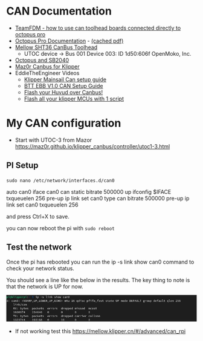 # CAN Documentation

- [TeamFDM - how to use can toolhead boards connected directly to octopus pro](https://www.teamfdm.com/forums/topic/672-how-to-use-can-toolhead-boards-connected-directly-to-octopus-octopus-pro-on-canboot/)
- [Octopus Pro Documentation](https://github.com/bigtreetech/BIGTREETECH-OCTOPUS-Pro/) - [(cached pdf)](BTT_Octopus_pro_EN.pdf)
- [Mellow SHT36 CanBus Toolhead](https://mellow.klipper.cn/#/advanced/canboot)
  - UTOC device -> Bus 001 Device 003: ID 1d50:606f OpenMoko, Inc. 
- [Octopus and SB2040](https://github.com/akhamar/voron_canbus_octopus_sb2040#useful-tricks-to-be-able-to-update-an-octopus-11-in-usb-to-can-bridge)
- [Maz0r Canbus for Klipper](https://maz0r.github.io/klipper_canbus/)
- EddieTheEngineer Videos
  - [Klipper Mainsail Can setup guide](https://www.youtube.com/watch?v=XkcxSQhRR3I)
  - [BTT EBB V1.0 CAN Setup Guide](https://www.youtube.com/watch?v=_FELCN8CbWA)
  - [Flash your Huvud over Canbus!](https://www.youtube.com/watch?v=YrF99Sff9g8)
  - [Flash all your klipper MCUs with 1 script](https://www.youtube.com/watch?v=1P4UrJxChL8) 

# My CAN configuration
- Start with UTOC-3 from Mazor https://maz0r.github.io/klipper_canbus/controller/utoc1-3.html

## PI Setup

` sudo nano /etc/network/interfaces.d/can0 `

auto can0
iface can0 can static
 bitrate 500000
 up ifconfig $IFACE txqueuelen 256
 pre-up ip link set can0 type can bitrate 500000
 pre-up ip link set can0 txqueuelen 256

and press Ctrl+X to save.

you can now reboot the pi with ` sudo reboot `
## Test the network

Once the pi has rebooted you can run the ip -s link show can0 command to check your network status.

You should see a line like the below in the results. The key thing to note is that the network is UP for now.

![iplink](utoc-1-iplink-from-mazor.png)

- If not working test this 
https://mellow.klipper.cn/#/advanced/can_rpi
